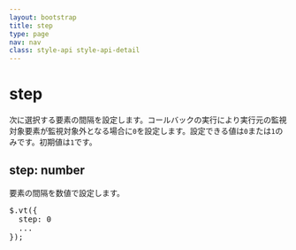 ```yaml
---
layout: bootstrap
title: step
type: page
nav: nav
class: style-api style-api-detail
---
```


# step
次に選択する要素の間隔を設定します。コールバックの実行により実行元の監視対象要素が監視対象外となる場合に`0`を設定します。設定できる値は`0`または`1`のみです。初期値は`1`です。

## step: number
要素の間隔を数値で設定します。

<pre class="sh brush: js;">
$.vt({
  step: 0
  ...
});
</pre>
